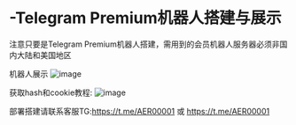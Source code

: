 # -Telegram Premium机器人搭建与展示

注意只要是Telegram Premium机器人搭建，需用到的会员机器人服务器必须非国内大陆和美国地区

机器人展示
![image](https://github.com/AER199/-bot/assets/132701075/724e19bd-d0f9-41e2-98b8-900b80c41750)

获取hash和cookie教程:
![image](https://github.com/AER199/-bot/assets/132701075/318f6cde-af95-4480-bad9-5769ac778200)


部署搭建请联系客服TG:https://t.me/AER00001 或 https://t.me/AER00001
